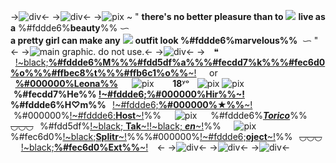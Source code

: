 ->![div](https://files.catbox.moe/6leewb.png)<-
->![div](https://files.catbox.moe/90801y.png)<-
->![pix](https://files.catbox.moe/xwbkac.gif)‎ ‎~ " **there's no better pleasure than to** ![](https://files.catbox.moe/4bziry.gif) **live as a** %#fddde6%**beauty**%% ᜑ   
**a pretty girl can make any** ![](https://files.catbox.moe/1e4ewn.gif) **outfit look %#fddde6%marvelous%%**  ‎ ᜑ "<-
->![main graphic. do not use.](https://files.catbox.moe/runsx0.gif)<-
->![div](https://files.catbox.moe/w0ed8x.png)<-
->     ❝         [!~black;**%#fddde6%M%%%#fdd5df%a%%%#fecdd7%k%%%#fec6d0%o%%%#ffbec8%t%%%#ffb6c1%o%%**~!](https://rentry.co/cutesyboys-)       or       [**%#000000%Leona%%**](https://rentry.co/pawsies-)       ![pix](https://files.catbox.moe/boktv7.gif)          **18**ʸᵒ⠀ ![pix](https://files.catbox.moe/u1rhfd.gif)
![pix](https://files.catbox.moe/bp38a6.gif)   **%#fecdd7%He%% [!~#fddde6;%#000000%Hir%%~!](https://rentry.co/misters) %#fddde6%H♡m%%**    [!~#fddde6;**%#000000%★%%**~!](https://rentry.co/wagstail)   %#000000%[!~#fddde6;**Host**~!](omegaverse)%% ⠀   ![pix](https://files.catbox.moe/5y690c.gif)    ⠀%#fddde6%[***Torico***](https://pin.it/5D1CSjpNE)%%
~~◡◡◡~~⠀%#fdd5df%[!~black; **Tak**~!](https://rentry.co/stapled)[!~black; ***en***~!](https://rentry.co/bloodshoteyess)%%        ![pix](https://files.catbox.moe/6x135q.gif)        %#fec6d0%[!~black;**Splitr**~!](https://pin.it/4lqfWlq)%%%#000000%[!~#fddde6;**oject**~!](https://pin.it/4lqfWlq)%%⠀~~◡◡◡~~⠀  [!~black;**%#fec6d0%Ext%%**~!](https://rentry.co/succulita) ⠀<-
->![div](https://files.catbox.moe/at9lr3.png)<-
->![div](https://files.catbox.moe/auq7xd.png)<-
->![div](https://files.catbox.moe/snpx6g.png)<-